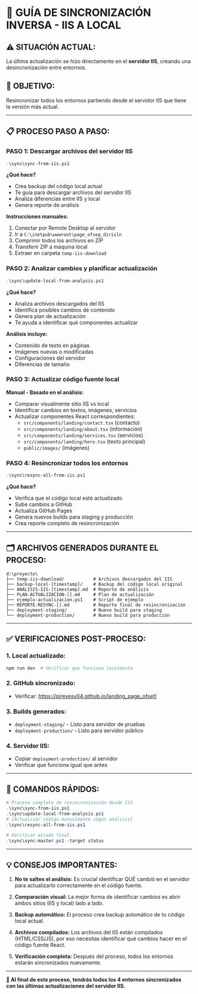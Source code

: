 # 🔄 GUÍA DE SINCRONIZACIÓN INVERSA - IIS A LOCAL

## ⚠️ **SITUACIÓN ACTUAL:**
La última actualización se hizo directamente en el **servidor IIS**, creando una desincronización entre entornos.

## 🎯 **OBJETIVO:**
Resincronizar todos los entornos partiendo desde el servidor IIS que tiene la versión más actual.

---

## 📋 **PROCESO PASO A PASO:**

### **PASO 1: Descargar archivos del servidor IIS**
```powershell
.\sync\sync-from-iis.ps1
```
**¿Qué hace?**
- Crea backup del código local actual
- Te guía para descargar archivos del servidor IIS
- Analiza diferencias entre IIS y local
- Genera reporte de análisis

**Instrucciones manuales:**
1. Conectar por Remote Desktop al servidor
2. Ir a `C:\inetpub\wwwroot\page_ofseg_dirisln`
3. Comprimir todos los archivos en ZIP
4. Transferir ZIP a máquina local
5. Extraer en carpeta `temp-iis-download`

### **PASO 2: Analizar cambios y planificar actualización**
```powershell
.\sync\update-local-from-analysis.ps1
```
**¿Qué hace?**
- Analiza archivos descargados del IIS
- Identifica posibles cambios de contenido
- Genera plan de actualización
- Te ayuda a identificar qué componentes actualizar

**Análisis incluye:**
- Contenido de texto en páginas
- Imágenes nuevas o modificadas
- Configuraciones del servidor
- Diferencias de tamaño

### **PASO 3: Actualizar código fuente local**
**Manual - Basado en el análisis:**
- Comparar visualmente sitio IIS vs local
- Identificar cambios en textos, imágenes, servicios
- Actualizar componentes React correspondientes:
  - `src/components/landing/contact.tsx` (contacto)
  - `src/components/landing/about.tsx` (información)
  - `src/components/landing/services.tsx` (servicios)
  - `src/components/landing/hero.tsx` (texto principal)
  - `public/images/` (imágenes)

### **PASO 4: Resincronizar todos los entornos**
```powershell
.\sync\resync-all-from-iis.ps1
```
**¿Qué hace?**
- Verifica que el código local esté actualizado
- Sube cambios a GitHub
- Actualiza GitHub Pages
- Genera nuevos builds para staging y producción
- Crea reporte completo de resincronización

---

## 🗂️ **ARCHIVOS GENERADOS DURANTE EL PROCESO:**

```
d:\proyecto\
├── temp-iis-download/           # Archivos descargados del IIS
├── backup-local-[timestamp]/    # Backup del código local original
├── ANALISIS-IIS-[timestamp].md  # Reporte de análisis
├── PLAN-ACTUALIZACION-[].md     # Plan de actualización
├── ejemplo-actualizacion.ps1    # Script de ejemplo
├── REPORTE-RESYNC-[].md         # Reporte final de resincronización
├── deployment-staging/          # Nuevo build para staging
└── deployment-production/       # Nuevo build para producción
```

---

## ✅ **VERIFICACIONES POST-PROCESO:**

### **1. Local actualizado:**
```bash
npm run dev  # Verificar que funciona localmente
```

### **2. GitHub sincronizado:**
- Verificar: https://pjreyesv04.github.io/landing_page_ofsef/

### **3. Builds generados:**
- `deployment-staging/` - Listo para servidor de pruebas
- `deployment-production/` - Listo para servidor público

### **4. Servidor IIS:**
- Copiar `deployment-production/` al servidor
- Verificar que funciona igual que antes

---

## 🎯 **COMANDOS RÁPIDOS:**

```powershell
# Proceso completo de resincronización desde IIS
.\sync\sync-from-iis.ps1
.\sync\update-local-from-analysis.ps1
# [Actualizar código manualmente según análisis]
.\sync\resync-all-from-iis.ps1

# Verificar estado final
.\sync\sync-master.ps1 -target status
```

---

## 💡 **CONSEJOS IMPORTANTES:**

1. **No te saltes el análisis:** Es crucial identificar QUÉ cambió en el servidor para actualizarlo correctamente en el código fuente.

2. **Comparación visual:** La mejor forma de identificar cambios es abrir ambos sitios (IIS y local) lado a lado.

3. **Backup automático:** El proceso crea backup automático de tu código local actual.

4. **Archivos compilados:** Los archivos del IIS están compilados (HTML/CSS/JS), por eso necesitas identificar qué cambios hacer en el código fuente React.

5. **Verificación completa:** Después del proceso, todos los entornos estarán sincronizados nuevamente.

---

**🎉 Al final de este proceso, tendrás todos los 4 entornos sincronizados con las últimas actualizaciones del servidor IIS.**
